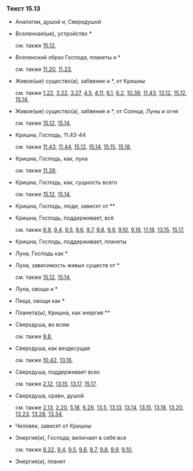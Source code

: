 ### Текст 15.13
	
- Аналогии, душой и, Сверхдушой

	
- Вселенная(ые), устройство \*

	см. также  [15.12](../15/1512.md), 
	
- Вселенский образ Господа, планеты и \*

	см. также  [11.20](../11/1120.md),  [11.23](../11/1123.md), 
	
- Живое(ые) существо(а), забвение и \*, от Кришны

	см. также  [1.22](../01/0122.md),  [3.22](../03/0322.md),  [3.27](../03/0327.md),  [4.5](../04/0405.md),  [4.11](../04/0411.md),  [6.1](../06/0601.md),  [6.2](../06/0602.md),  [10.39](../10/1039.md),  [11.43](../11/1143.md),  [13.12](../13/1312.md),  [15.12](../15/1512.md),  [15.14](../15/1514.md), 
	
- Живое(ые) существо(а), забвение и \*, от Солнца, Луны и огня

	см. также  [15.12](../15/1512.md),  [15.14](../15/1514.md), 
	
- Кришна, Господь, 11.43-44

	см. также  [11.43](../11/1143.md),  [11.44](../11/1144.md),  [15.12](../15/1512.md),  [15.14](../15/1514.md),  [15.15](../15/1515.md),  [15.18](../15/1518.md), 
	
- Кришна, Господь, как, луна

	см. также  [11.39](../11/1139.md), 
	
- Кришна, Господь, как, сущность всего

	см. также  [15.12](../15/1512.md),  [15.14](../15/1514.md), 
	
- Кришна, Господь, люди, зависят от \*\*

	
- Кришна, Господь, поддерживает, всё

	см. также  [8.9](../08/0809.md),  [9.4](../09/0904.md),  [9.5](../09/0905.md),  [9.6](../09/0906.md),  [9.7](../09/0907.md),  [9.8](../09/0908.md),  [9.9](../09/0909.md),  [9.10](../09/0910.md),  [9.18](../09/0918.md),  [11.18](../11/1118.md),  [13.15](../13/1315.md),  [15.17](../15/1517.md), 
	
- Кришна, Господь, поддерживает, планеты

	
- Луна, Господь как \*

	
- Луна, зависимость живых существ от \*

	см. также  [15.12](../15/1512.md),  [15.14](../15/1514.md), 
	
- Луна, овощи и \*

	
- Пища, овощи как \*

	
- Планета(ы), Кришна, как энергия \*\*

	
- Сверхдуша, во всем

	см. также  [9.8](../09/0908.md), 
	
- Сверхдуша, как вездесущая

	см. также  [10.42](../10/1042.md),  [13.16](../13/1316.md), 
	
- Сверхдуша, поддерживает всех

	см. также  [2.12](../02/0212.md),  [13.15](../13/1315.md),  [13.17](../13/1317.md),  [15.17](../15/1517.md), 
	
- Сверхдуша, сравн, душой

	см. также  [2.13](../02/0213.md),  [2.20](../02/0220.md),  [5.18](../05/0518.md),  [6.29](../06/0629.md),  [13.5](../13/1305.md),  [13.13](../13/1313.md),  [13.14](../13/1314.md),  [13.15](../13/1315.md),  [13.18](../13/1318.md),  [13.20](../13/1320.md),  [13.23](../13/1323.md),  [13.28](../13/1328.md),  [13.34](../13/1334.md), 
	
- Человек, зависят от Кришны

	
- Энергия(и), Господа, включает в себя все

	см. также  [8.22](../08/0822.md),  [9.4](../09/0904.md),  [9.5](../09/0905.md),  [9.6](../09/0906.md),  [9.7](../09/0907.md),  [9.8](../09/0908.md),  [9.9](../09/0909.md),  [9.10](../09/0910.md), 
	
- Энергия(и), планет

